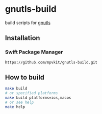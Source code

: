 # gnutls-build

build scripts for [gnutls](https://github.com/gnutls/gnutls)

## Installation

### Swift Package Manager

```
https://github.com/mpvkit/gnutls-build.git
```

## How to build

```bash
make build
# or specified platforms 
make build platforms=ios,macos
# or see help
make help
```
